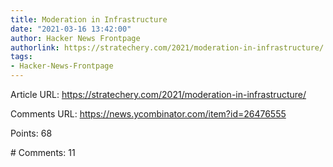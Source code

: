 ```yaml
---
title: Moderation in Infrastructure
date: "2021-03-16 13:42:00"
author: Hacker News Frontpage
authorlink: https://stratechery.com/2021/moderation-in-infrastructure/
tags:
- Hacker-News-Frontpage
---
```


<p>Article URL: <a href="https://stratechery.com/2021/moderation-in-infrastructure/">https://stratechery.com/2021/moderation-in-infrastructure/</a></p>
<p>Comments URL: <a href="https://news.ycombinator.com/item?id=26476555">https://news.ycombinator.com/item?id=26476555</a></p>
<p>Points: 68</p>
<p># Comments: 11</p>
